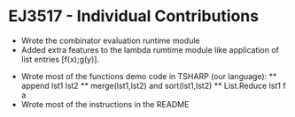 # EJ3517 - Individual Contributions

* Wrote the combinator evaluation runtime module
* Added extra features to the lambda rumtime module like application of list entries [f(x);g(y)].
<!--* Helped Vlad (vn1417) integrating the "match" feature with the rest of the runtime.
* Added new in-built functions "Print", "Greater", and "Lower".
* Worked integrating the high-level functions into a function capable of reading text files. The runtime is now able to * remember functions and variables declared in each line of the file.
* Helped the rest of the team writing code in the target language and debugging.-->
* Wrote most of the functions  demo code in TSHARP (our language): 
** append lst1 lst2
** merge(lst1,lst2) and sort(lst1,lst2)
** List.Reduce lst1 f a 
* Wrote most of the instructions in the README
